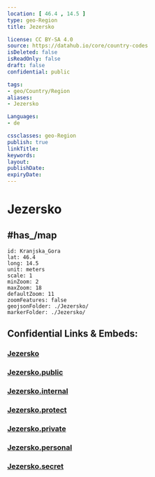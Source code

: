 ```yaml
---
location: [ 46.4 , 14.5 ] 
type: geo-Region
title: Jezersko

license: CC BY-SA 4.0
source: https://datahub.io/core/country-codes
isDeleted: false
isReadOnly: false
draft: false
confidential: public

tags:
- geo/Country/Region
aliases:
- Jezersko

Languages:
- de

cssclasses: geo-Region
publish: true
linkTitle: 
keywords: 
layout: 
publishDate: 
expiryDate: 
---
```


# Jezersko

## #has_/map 

```leaflet
id: Kranjska_Gora
lat: 46.4
long: 14.5
unit: meters
scale: 1
minZoom: 2 
maxZoom: 18
defaultZoom: 11
zoomFeatures: false 
geojsonFolder: ./Jezersko/
markerFolder: ./Jezersko/
```


## Confidential Links & Embeds: 

### [Jezersko](/_Standards/Earth/Continent/Europe/Europe~Central/Slovenia/Regions~Slovenia/Gorenjska/counties~Gorenjska/Jezersko.md) 

### [Jezersko.public](/_public/Earth/Continent/Europe/Europe~Central/Slovenia/Regions~Slovenia/Gorenjska/counties~Gorenjska/Jezersko.public.md) 

### [Jezersko.internal](/_internal/Earth/Continent/Europe/Europe~Central/Slovenia/Regions~Slovenia/Gorenjska/counties~Gorenjska/Jezersko.internal.md) 

### [Jezersko.protect](/_protect/Earth/Continent/Europe/Europe~Central/Slovenia/Regions~Slovenia/Gorenjska/counties~Gorenjska/Jezersko.protect.md) 

### [Jezersko.private](/_private/Earth/Continent/Europe/Europe~Central/Slovenia/Regions~Slovenia/Gorenjska/counties~Gorenjska/Jezersko.private.md) 

### [Jezersko.personal](/_personal/Earth/Continent/Europe/Europe~Central/Slovenia/Regions~Slovenia/Gorenjska/counties~Gorenjska/Jezersko.personal.md) 

### [Jezersko.secret](/_secret/Earth/Continent/Europe/Europe~Central/Slovenia/Regions~Slovenia/Gorenjska/counties~Gorenjska/Jezersko.secret.md)


